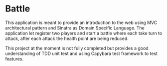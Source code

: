 # Battle
This application is meant to provide an introduction to the web using MVC architectural pattern and Sinatra as Domain Specific Language.
The application let register two players and start a battle where each take turn to attack, after each attack the health point are being reduced.

This project at the moment is not fully completed but provides a good understanding of TDD unit test and using Capybara test framework to test features.
